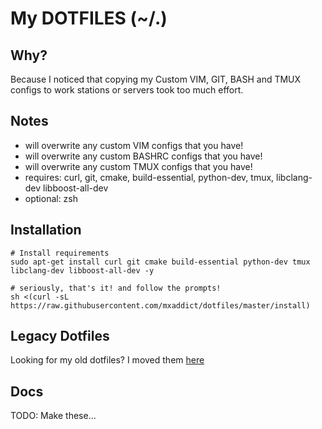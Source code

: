 My DOTFILES (~/.)
===

Why?
---
Because I noticed that copying my Custom VIM, GIT, BASH and TMUX configs to
work stations or servers took too much effort.

Notes
---
- will overwrite any custom VIM configs that you have!
- will overwrite any custom BASHRC configs that you have!
- will overwrite any custom TMUX configs that you have!
- requires: curl, git, cmake, build-essential, python-dev, tmux, libclang-dev libboost-all-dev
- optional: zsh

Installation
---
```shell
# Install requirements
sudo apt-get install curl git cmake build-essential python-dev tmux libclang-dev libboost-all-dev -y

# seriously, that's it! and follow the prompts!
sh <(curl -sL https://raw.githubusercontent.com/mxaddict/dotfiles/master/install)
```

Legacy Dotfiles
---
Looking for my old dotfiles? I moved them [here](https://github.com/mxaddict/dotfiles_legacy.git)

Docs
---
TODO: Make these...
